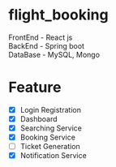 # flight_booking 

FrontEnd - React js <br/>
BackEnd - Spring boot <br/>
DataBase - MySQL, Mongo <br/>

# Feature
- [x] Login Registration
- [x] Dashboard
- [x] Searching Service
- [x] Booking Service
- [ ] Ticket Generation
- [x] Notification Service
